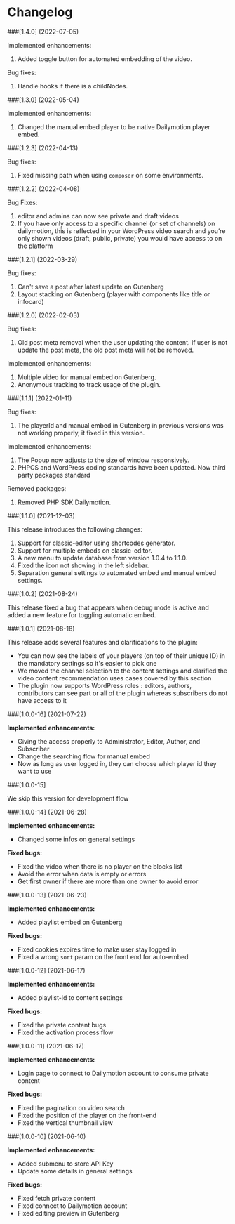 # Changelog

###[1.4.0] (2022-07-05)

Implemented enhancements:
1. Added toggle button for automated embedding of the video.

Bug fixes:
1. Handle hooks if there is a childNodes.

###[1.3.0] (2022-05-04)

Implemented enhancements:
1. Changed the manual embed player to be native Dailymotion player embed.

###[1.2.3] (2022-04-13)

Bug fixes:
1. Fixed missing path when using `composer` on some environments.

###[1.2.2] (2022-04-08)

Bug Fixes:
1. editor and admins can now see private and draft videos
2. If you have only access to a specific channel (or set of channels) on dailymotion, this is reflected in your WordPress video search and you’re only shown videos (draft, public, private) you would have access to on the platform

###[1.2.1] (2022-03-29)

Bug fixes:
1. Can't save a post after latest update on Gutenberg
2. Layout stacking on Gutenberg (player with components like title or infocard)

###[1.2.0] (2022-02-03)

Bug fixes:
1. Old post meta removal when the user updating the content. If user is not update the post meta, the old post meta will not be removed.

Implemented enhancements:
1. Multiple video for manual embed on Gutenberg.
2. Anonymous tracking to track usage of the plugin.

###[1.1.1] (2022-01-11)

Bug fixes:
1. The playerId and manual embed in Gutenberg in previous versions was not working properly, it fixed in this version.

Implemented enhancements:
1. The Popup now adjusts to the size of window responsively.
2. PHPCS and WordPress coding standards have been updated. Now third party packages standard

Removed packages:
1. Removed PHP SDK Dailymotion.

###[1.1.0] (2021-12-03)

This release introduces the following changes:

1. Support for classic-editor using shortcodes generator.
2. Support for multiple embeds on classic-editor.
3. A new menu to update database from version 1.0.4 to 1.1.0.
4. Fixed the icon not showing in the left sidebar.
5. Separation general settings to automated embed and manual embed settings.

###[1.0.2] (2021-08-24)

This release fixed a bug that appears when debug mode is active and added a new feature for toggling automatic embed.

###[1.0.1] (2021-08-18)

This release adds several features and clarifications to the plugin:

- You can now see the labels of your players (on top of their unique ID) in the mandatory settings so it's easier to pick one
- We moved the channel selection to the content settings and clarified the video content recommendation uses cases covered by this section
- The plugin now supports WordPress roles : editors, authors, contributors can see part or all of the plugin whereas subscribers do not have access to it


###[1.0.0-16] (2021-07-22)

**Implemented enhancements:**
- Giving the access properly to Administrator, Editor, Author, and Subscriber
- Change the searching flow for manual embed
- Now as long as user logged in, they can choose which player id they want to use

###[1.0.0-15]

We skip this version for development flow

###[1.0.0-14] (2021-06-28)

**Implemented enhancements:**
- Changed some infos on general settings

**Fixed bugs:**
- Fixed the video when there is no player on the blocks list
- Avoid the error when data is empty or errors
- Get first owner if there are more than one owner to avoid error


###[1.0.0-13] (2021-06-23)

**Implemented enhancements:**
- Added playlist embed on Gutenberg

**Fixed bugs:**
- Fixed cookies expires time to make user stay logged in
- Fixed a wrong `sort` param on the front end for auto-embed


###[1.0.0-12] (2021-06-17)

**Implemented enhancements:**
- Added playlist-id to content settings

**Fixed bugs:**
- Fixed the private content bugs
- Fixed the activation process flow


###[1.0.0-11] (2021-06-17)

**Implemented enhancements:**
- Login page to connect to Dailymotion account to consume private content 

**Fixed bugs:**
- Fixed the pagination on video search 
- Fixed the position of the player on the front-end
- Fixed the vertical thumbnail view


###[1.0.0-10] (2021-06-10)

**Implemented enhancements:**
- Added submenu to store API Key
- Update some details in general settings

**Fixed bugs:**
- Fixed fetch private content
- Fixed connect to Dailymotion account
- Fixed editing preview in Gutenberg
